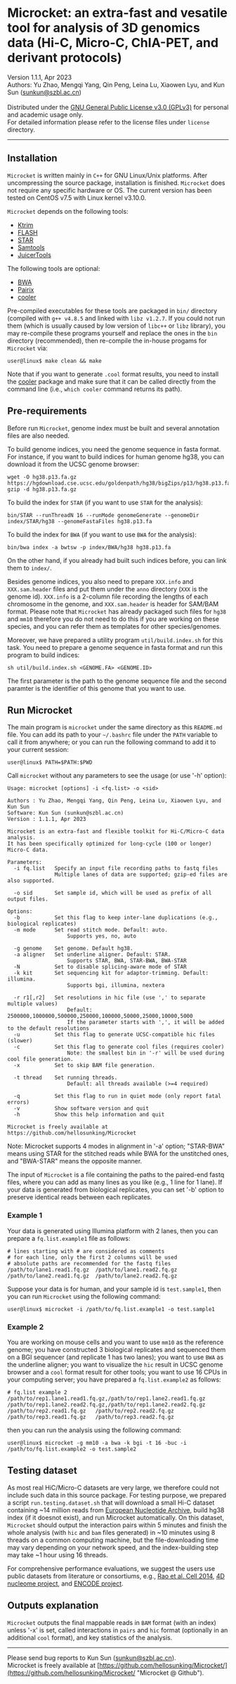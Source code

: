 # Microcket: an extra-fast and vesatile tool for analysis of 3D genomics data (Hi-C, Micro-C, ChIA-PET, and derivant protocols)
Version 1.1.1, Apr 2023<br />
Authors: Yu Zhao, Mengqi Yang, Qin Peng, Leina Lu, Xiaowen Lyu, and Kun Sun \(sunkun@szbl.ac.cn\)<br />
<br />
Distributed under the
[GNU General Public License v3.0 \(GPLv3\)](https://www.gnu.org/licenses/gpl-3.0.en.html "GPLv3")
for personal and academic usage only.<br />
For detailed information please refer to the license files under `license` directory.

---

## Installation
`Microcket` is written mainly in `C++` for GNU Linux/Unix platforms. After uncompressing the source package, installation
is finished. `Microcket` does not require any specific hardware or OS. The current version has been tested on CentOS v7.5
with Linux kernel v3.10.0.

`Microcket` depends on the following tools:

- [Ktrim](https://github.com/hellosunking/Ktrim "Ktrim")
- [FLASH](http://ccb.jhu.edu/software/FLASH/ "FLASH")
- [STAR](https://github.com/alexdobin/STAR "STAR")
- [Samtools](http://www.htslib.org/ "Samtools")
- [JuicerTools](https://github.com/aidenlab/JuicerTools "JuicerTools")

The following tools are optional:
- [BWA](https://github.com/lh3/bwa "BWA")
- [Pairix](https://github.com/4dn-dcic/pairix "Pairix")
- [cooler](https://github.com/open2c/cooler "cooler")

Pre-compiled executables for these tools are packaged in `bin/` directory (compiled with `g++ v4.8.5` and linked
with `libz v1.2.7`. If you could not run them (which is usually caused by low version of `libc++` or `libz` library),
you may re-compile these programs yourself and replace the ones in the `bin` directory (recommended), then re-compile
the in-house progams for `Microcket` via:
```
user@linux$ make clean && make
```

Note that if you want to generate `.cool` format results, you need to install the
[cooler](https://github.com/open2c/cooler "cooler") package and make sure that it can be called directly from the command
line (i.e., `which cooler` command returns its path).

## Pre-requirements
Before run `Microcket`, genome index must be built and several annotation files are also needed.

To build genome indices, you need the genome sequence in fasta format. For instance, if you want to build indices for
human genome hg38, you can download it from the UCSC genome browser:
```
wget -O hg38.p13.fa.gz https://hgdownload.cse.ucsc.edu/goldenpath/hg38/bigZips/p13/hg38.p13.fa.gz
gzip -d hg38.p13.fa.gz
```
To build the index for `STAR` (if you want to use `STAR` for the analysis):
```
bin/STAR --runThreadN 16 --runMode genomeGenerate --genomeDir index/STAR/hg38 --genomeFastaFiles hg38.p13.fa
```
To build the index for `BWA` (if you want to use `BWA` for the analysis):
```
bin/bwa index -a bwtsw -p index/BWA/hg38 hg38.p13.fa
```
On the other hand, if you already had built such indices before, you can link them to `index/`.<br />

Besides genome indices, you also need to prepare `XXX.info` and `XXX.sam.header` files and put them under the `anno`
directory (`XXX` is the genome id). `XXX.info` is a 2-column file recording the lengths of each chromosome in the genome,
and `XXX.sam.header` is header for SAM/BAM format. Please note that `Microcket` has already packaged such files for `hg38`
and `mm10` therefore you do not need to do this if you are working on these species, and you can refer them as templates
for other species/genomes.<br />

Moreover, we have prepared a utility program `util/build.index.sh` for this task. You need to prepare a genome sequence
in fasta format and run this program to build indices:
```
sh util/build.index.sh <GENOME.FA> <GENOME.ID>
```
The first parameter is the path to the genome sequence file and the second paramter is the identifier of this
genome that you want to use.

## Run Microcket
The main program is `microcket` under the same directory as this `README.md` file. You can add its path to
your `~/.bashrc` file under the `PATH` variable to call it from anywhere; or you can run the following command
to add it to your current session:
```
user@linux$ PATH=$PATH:$PWD
```

Call `microcket` without any parameters to see the usage (or use '-h' option):
```
Usage: microcket [options] -i <fq.list> -o <sid>

Authors : Yu Zhao, Mengqi Yang, Qin Peng, Leina Lu, Xiaowen Lyu, and Kun Sun
Software: Kun Sun (sunkun@szbl.ac.cn)
Version : 1.1.1, Apr 2023

Microcket is an extra-fast and flexible toolkit for Hi-C/Micro-C data analysis.
It has been specifically optimized for long-cycle (100 or longer) Micro-C data.

Parameters:
  -i fq.list   Specify an input file recording paths to fastq files
               Multiple lanes of data are supported; gzip-ed files are also supported.

  -o sid       Set sample id, which will be used as prefix of all output files.

Options:
  -b           Set this flag to keep inter-lane duplications (e.g., biological replicates)
  -m mode      Set read stitch mode. Default: auto.
                   Supports yes, no, auto

  -g genome    Set genome. Default hg38.
  -a aligner   Set underline aligner. Default: STAR.
                   Supports STAR, BWA, STAR-BWA, BWA-STAR
  -N           Set to disable splicing-aware mode of STAR
  -k kit       Set sequencing kit for adaptor-trimming. Default: illumina.
                   Supports bgi, illumina, nextera

  -r r1[,r2]   Set resolutions in hic file (use ',' to separate multiple values)
                   Default: 2500000,1000000,500000,250000,100000,50000,25000,10000,5000
                   If the parameter starts with ',', it will be added to the default resolutions
  -u           Set this flag to generate UCSC-compatible hic files (slower)
  -c           Set this flag to generate cool files (requires cooler)
                   Note: the smallest bin in '-r' will be used during cool file generation.
  -x           Set to skip BAM file generation.

  -t thread    Set running threads.
                   Default: all threads available (>=4 required)

  -q           Set this flag to run in quiet mode (only report fatal errors)
  -v           Show software version and quit
  -h           Show this help information and quit

Microcket is freely available at https://github.com/hellosunking/Microcket
```

Note: Microcket supports 4 modes in alignment in '-a' option; "STAR-BWA" means using STAR for the stitched
reads while BWA for the unstitched ones, and "BWA-STAR" means the opposite manner.

The input of `Microcket` is a file containing the paths to the paired-end fastq files, where you can add
as many lines as you like (e.g., 1 line for 1 lane). If your data is generated from biological replicates,
you can set '-b' option to preserve identical reads between each replicates.

### Example 1
Your data is generated using Illumina platform with 2 lanes, then you can prepare a `fq.list.example1`
file as follows:

```
# lines starting with # are considered as comments
# for each line, only the first 2 columns will be used
# absolute paths are recommended for the fastq files
/path/to/lane1.read1.fq.gz	/path/to/lane1.read2.fq.gz
/path/to/lane2.read1.fq.gz	/path/to/lane2.read2.fq.gz
```

Suppose your data is for human, and your sample id is `test.sample1`, then you can run `Microcket` using
the following command:

```
user@linux$ microcket -i /path/to/fq.list.example1 -o test.sample1
```

### Example 2
You are working on mouse cells and you want to use `mm10` as the reference genome; you have constructed 3
biological replicates and sequenced them on a BGI sequencer (and replicate 1 has two lanes); you want to use
`BWA` as the underline aligner; you want to visualize the `hic` result in UCSC genome browser and a `cool`
format result for other tools; you want to use 16 CPUs in your computing server; you have prepared a
`fq.list.example2` as follows:

```
# fq.list example 2
/path/to/rep1.lane1.read1.fq.gz,/path/to/rep1.lane2.read1.fq.gz	/path/to/rep1.lane2.read2.fq.gz,/path/to/rep1.lane2.read2.fq.gz
/path/to/rep2.read1.fq.gz	/path/to/rep2.read2.fq.gz
/path/to/rep3.read1.fq.gz	/path/to/rep3.read2.fq.gz
```

then you can run the analysis using the following command:
```
user@linux$ microcket -g mm10 -a bwa -k bgi -t 16 -buc -i /path/to/fq.list.example2 -o test.sample2
```

## Testing dataset
As most real HiC/Micro-C datasets are very large, we therefore could not include such data in this source package.
For testing purpose, we prepared a script `run.testing.dataset.sh` that will download a small Hi-C dataset containing
~14 million reads from [European Nucleotide Archive](https://www.ebi.ac.uk/ena/browser/view/SRR4094729 "ENA"), build
hg38 index (if it doesnot exist), and run Microcket automatically. On this dataset, `Microcket` should output the
interaction pairs within 5 minutes and finish the whole analysis (with `hic` and `bam` files generated) in ~10 minutes
using 8 threads on a common computing machine, but the file-downloading time may vary depending on your network speed,
and the index-building step may take ~1 hour using 16 threads.

For comprehensive performance evaluations, we suggest the users use public datasets from literature or consortiums,
e.g., [Rao et al. Cell 2014](https://www.ncbi.nlm.nih.gov/geo/query/acc.cgi?acc=GSE63525 "Rao et al. Cell 2014"),
[4D nucleome project](https://data.4dnucleome.org "4DN project"), and
[ENCODE project](https://www.encodeproject.org/search/?type=Experiment&assay_title=Hi-C "ENCODE").

## Outputs explanation
`Microcket` outputs the final mappable reads in `BAM` format (with an index) unless '-x' is set, called interactions
in `pairs` and `hic` format (optionally in an additional `cool` format), and key statistics of the analysis.

---
Please send bug reports to Kun Sun \(sunkun@szbl.ac.cn\).<br />
Microcket is freely available at
[https://github.com/hellosunking/Microcket/](https://github.com/hellosunking/Microcket/ "Microcket @ Github").
